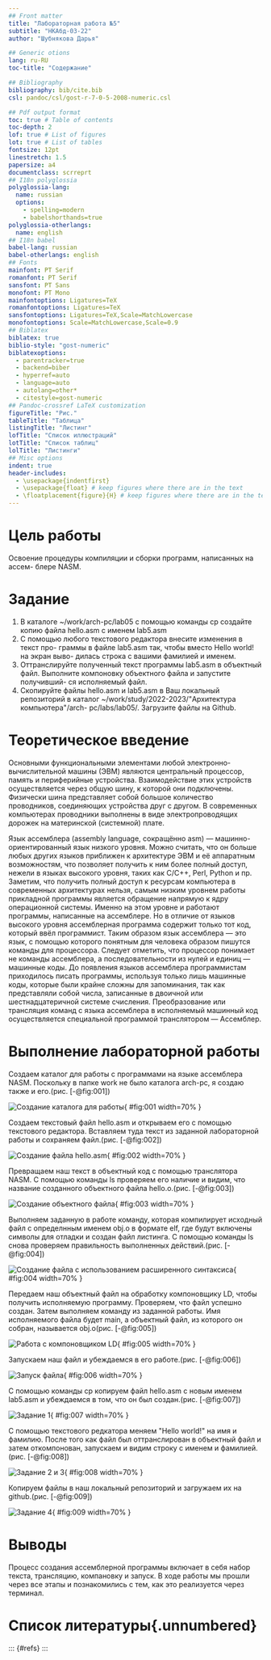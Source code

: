 ```yaml
---
## Front matter
title: "Лабораторная работа №5"
subtitle: "НКАбд-03-22"
author: "Шубнякова Дарья"

## Generic otions
lang: ru-RU
toc-title: "Содержание"

## Bibliography
bibliography: bib/cite.bib
csl: pandoc/csl/gost-r-7-0-5-2008-numeric.csl

## Pdf output format
toc: true # Table of contents
toc-depth: 2
lof: true # List of figures
lot: true # List of tables
fontsize: 12pt
linestretch: 1.5
papersize: a4
documentclass: scrreprt
## I18n polyglossia
polyglossia-lang:
  name: russian
  options:
	- spelling=modern
	- babelshorthands=true
polyglossia-otherlangs:
  name: english
## I18n babel
babel-lang: russian
babel-otherlangs: english
## Fonts
mainfont: PT Serif
romanfont: PT Serif
sansfont: PT Sans
monofont: PT Mono
mainfontoptions: Ligatures=TeX
romanfontoptions: Ligatures=TeX
sansfontoptions: Ligatures=TeX,Scale=MatchLowercase
monofontoptions: Scale=MatchLowercase,Scale=0.9
## Biblatex
biblatex: true
biblio-style: "gost-numeric"
biblatexoptions:
  - parentracker=true
  - backend=biber
  - hyperref=auto
  - language=auto
  - autolang=other*
  - citestyle=gost-numeric
## Pandoc-crossref LaTeX customization
figureTitle: "Рис."
tableTitle: "Таблица"
listingTitle: "Листинг"
lofTitle: "Список иллюстраций"
lotTitle: "Список таблиц"
lolTitle: "Листинги"
## Misc options
indent: true
header-includes:
  - \usepackage{indentfirst}
  - \usepackage{float} # keep figures where there are in the text
  - \floatplacement{figure}{H} # keep figures where there are in the text
---
```


# Цель работы

Освоение процедуры компиляции и сборки программ, написанных на ассем-
блере NASM.

# Задание

1) В каталоге ~/work/arch-pc/lab05 с помощью команды cp создайте копию
файла hello.asm с именем lab5.asm
2) С помощью любого текстового редактора внесите изменения в текст про-
граммы в файле lab5.asm так, чтобы вместо Hello world! на экран выво-
дилась строка с вашими фамилией и именем.
3) Оттранслируйте полученный текст программы lab5.asm в объектный
файл. Выполните компоновку объектного файла и запустите получивший-
ся исполняемый файл.
4) Скопируйте файлы hello.asm и lab5.asm в Ваш локальный репозиторий
в каталог ~/work/study/2022-2023/"Архитектура компьютера"/arch-
pc/labs/lab05/. Загрузите файлы на Github.

# Теоретическое введение

Основными функциональными элементами любой электронно-вычислительной
машины (ЭВМ) являются центральный процессор, память и периферийные
устройства.
Взаимодействие этих устройств осуществляется через общую шину, к которой
они подключены. Физически шина представляет собой большое количество проводников, соединяющих устройства друг с другом. В современных компьютерах
проводники выполнены в виде электропроводящих дорожек на материнской
(системной) плате.

Язык ассемблера (assembly language, сокращённо asm) — машинно-
ориентированный язык низкого уровня. Можно считать, что он больше любых
других языков приближен к архитектуре ЭВМ и её аппаратным возможностям,
что позволяет получить к ним более полный доступ, нежели в языках высокого
уровня, таких как C/C++, Perl, Python и пр. Заметим, что получить полный доступ
к ресурсам компьютера в современных архитектурах нельзя, самым низким
уровнем работы прикладной программы является обращение напрямую к ядру операционной системы. Именно на этом уровне и работают программы, написанные на ассемблере. Но в отличие от языков высокого уровня ассемблерная
программа содержит только тот код, который ввёл программист. Таким образом
язык ассемблера — это язык, с помощью которого понятным для человека
образом пишутся команды для процессора.
Следует отметить, что процессор понимает не команды ассемблера, а последовательности из нулей и единиц — машинные коды. До появления языков
ассемблера программистам приходилось писать программы, используя только
лишь машинные коды, которые были крайне сложны для запоминания, так как
представляли собой числа, записанные в двоичной или шестнадцатеричной
системе счисления. Преобразование или трансляция команд с языка ассемблера в исполняемый машинный код осуществляется специальной программой
транслятором — Ассемблер.

# Выполнение лабораторной работы

Создаем каталог для работы с программами на языке ассемблера NASM. Поскольку в папке work не было каталога arch-pc, я создаю также и его.(рис. [-@fig:001])

![Создание каталога для работы](image/51.png){ #fig:001 width=70% }

Создаем текстовый файл hello.asm и открываем его с помощью текстового редактора. Вставляем туда текст из заданной лабораторной работы и сохраняем файл.(рис. [-@fig:002])

![Создание файла hello.asm](image/52.png){ #fig:002 width=70% }

Превращаем наш текст в объектный код с помощью транслятора NASM. С помощью команды ls проверяем его наличие и видим, что название созданного объектного файла hello.o.(рис. [-@fig:003])

![Создание объектного файла](image/53.png){ #fig:003 width=70% }

Выполняем заданную в работе команду, которая компилирует исходный файл с определнным именем obj.o в формате elf, где будут включены символы для отладки и создан файл листинга. С помощью команды ls снова проверяем правильность выполненных действий.(рис. [-@fig:004])

![Создание файла с использованием расширенного синтаксиса](image/54.png){ #fig:004 width=70% }

Передаем наш объектный файл на обработку компоновщику LD, чтобы получить исполняемую программу. Проверяем, что файл успешно создан. Затем выполняем команду из заданной работы. Имя исполняемого файла будет main, а объектный файл, из которого он собран, называется obj.o(рис. [-@fig:005])

![Работа с компоновщиком LD](image/55.png){ #fig:005 width=70% }

Запускаем наш файл и убеждаемся в его работе.(рис. [-@fig:006])

![Запуск файла](image/56.png){ #fig:006 width=70% }

С помощью команды cp копируем файл hello.asm с новым именем lab5.asm и убеждаемся в том, что он был создан.(рис. [-@fig:007])

![Задание 1](image/57.png){ #fig:007 width=70% }

С помощью текстового редкатора меняем "Hello world!" на имя и фамилию. После того как файл был оттранслирован в объектный файл и затем откомпонован, запускаем и видим строку с именем и фамилией.(рис. [-@fig:008])

![Задание 2 и 3](image/58.png){ #fig:008 width=70% }

Копируем файлы в наш локальный репозиторий и загружаем их на github.(рис. [-@fig:009])

![Задание 4](image/59.png){ #fig:009 width=70% }

# Выводы

Процесс создания ассемблерной программы включает в себя набор текста, трансляцию, компановку и запуск. В ходе работы мы прошли через все этапы и познакомились с тем, как это реализуется через терминал.

# Список литературы{.unnumbered}

::: {#refs}
:::
